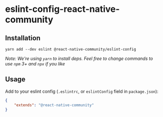 # eslint-config-react-native-community

## Installation

```
yarn add --dev eslint @react-native-community/eslint-config
```

*Note: We're using `yarn` to install deps. Feel free to change commands to use `npm` 3+ and `npx` if you like*

## Usage

Add to your eslint config (`.eslintrc`, or `eslintConfig` field in `package.json`):

```json
{
    "extends": "@react-native-community"
}
```
